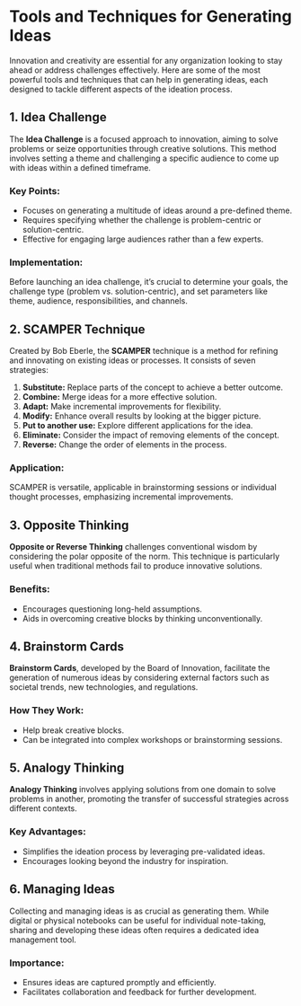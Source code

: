 
# Tools and Techniques for Generating Ideas

Innovation and creativity are essential for any organization looking to stay ahead or address challenges effectively. Here are some of the most powerful tools and techniques that can help in generating ideas, each designed to tackle different aspects of the ideation process.

## 1. Idea Challenge

The **Idea Challenge** is a focused approach to innovation, aiming to solve problems or seize opportunities through creative solutions. This method involves setting a theme and challenging a specific audience to come up with ideas within a defined timeframe.

### Key Points:
- Focuses on generating a multitude of ideas around a pre-defined theme.
- Requires specifying whether the challenge is problem-centric or solution-centric.
- Effective for engaging large audiences rather than a few experts.

### Implementation:
Before launching an idea challenge, it’s crucial to determine your goals, the challenge type (problem vs. solution-centric), and set parameters like theme, audience, responsibilities, and channels.

## 2. SCAMPER Technique

Created by Bob Eberle, the **SCAMPER** technique is a method for refining and innovating on existing ideas or processes. It consists of seven strategies:

1. **Substitute:** Replace parts of the concept to achieve a better outcome.
2. **Combine:** Merge ideas for a more effective solution.
3. **Adapt:** Make incremental improvements for flexibility.
4. **Modify:** Enhance overall results by looking at the bigger picture.
5. **Put to another use:** Explore different applications for the idea.
6. **Eliminate:** Consider the impact of removing elements of the concept.
7. **Reverse:** Change the order of elements in the process.

### Application:
SCAMPER is versatile, applicable in brainstorming sessions or individual thought processes, emphasizing incremental improvements.

## 3. Opposite Thinking

**Opposite or Reverse Thinking** challenges conventional wisdom by considering the polar opposite of the norm. This technique is particularly useful when traditional methods fail to produce innovative solutions.

### Benefits:
- Encourages questioning long-held assumptions.
- Aids in overcoming creative blocks by thinking unconventionally.

## 4. Brainstorm Cards

**Brainstorm Cards**, developed by the Board of Innovation, facilitate the generation of numerous ideas by considering external factors such as societal trends, new technologies, and regulations.

### How They Work:
- Help break creative blocks.
- Can be integrated into complex workshops or brainstorming sessions.

## 5. Analogy Thinking

**Analogy Thinking** involves applying solutions from one domain to solve problems in another, promoting the transfer of successful strategies across different contexts.

### Key Advantages:
- Simplifies the ideation process by leveraging pre-validated ideas.
- Encourages looking beyond the industry for inspiration.

## 6. Managing Ideas

Collecting and managing ideas is as crucial as generating them. While digital or physical notebooks can be useful for individual note-taking, sharing and developing these ideas often requires a dedicated idea management tool.

### Importance:
- Ensures ideas are captured promptly and efficiently.
- Facilitates collaboration and feedback for further development.

